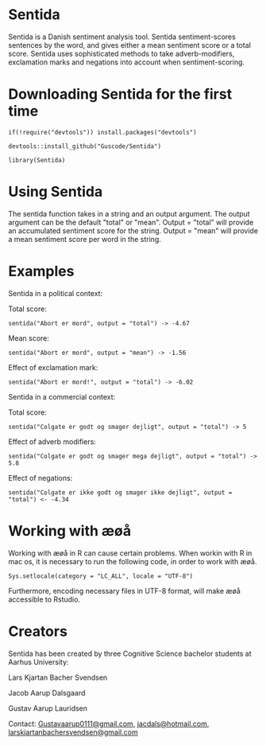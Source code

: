# Sentida
Sentida is a Danish sentiment analysis tool. Sentida sentiment-scores sentences by the word, and gives either a mean sentiment score or a total score. Sentida uses sophisticated methods to take adverb-modifiers, exclamation marks and negations into account when sentiment-scoring. 

# Downloading Sentida for the first time

```
if(!require("devtools")) install.packages("devtools")

devtools::install_github("Guscode/Sentida")

library(Sentida) 
```

# Using Sentida

The sentida function takes in a string and an output argument. The output argument can be the default "total" or "mean".
Output = "total" will provide an accumulated sentiment score for the string.
Output = "mean" will provide a mean sentiment score per word in the string.

# Examples

Sentida in a political context:

Total score:

```sentida("Abort er mord", output = "total") -> -4.67```

Mean score:

```sentida("Abort er mord", output = "mean") -> -1.56```

Effect of exclamation mark:

```sentida("Abort er mord!", output = "total") -> -6.02```



Sentida in a commercial context:

Total score:

```sentida("Colgate er godt og smager dejligt", output = "total") -> 5```

Effect of adverb modifiers:

```sentida("Colgate er godt og smager mega dejligt", output = "total") -> 5.8```

Effect of negations:

```sentida("Colgate er ikke godt og smager ikke dejligt", output = "total") <- -4.34```



# Working with æøå

Working with æøå in R can cause certain problems.
When workin with R in mac os, it is necessary to run the following code, in order to work with æøå.


```Sys.setlocale(category = "LC_ALL", locale = "UTF-8") ```


Furthermore, encoding necessary files in UTF-8 format, will make æøå accessible to Rstudio.

# Creators
Sentida has been created by three Cognitive Science bachelor students at Aarhus University:

Lars Kjartan Bacher Svendsen

Jacob Aarup Dalsgaard

Gustav Aarup Lauridsen

Contact: Gustavaarup0111@gmail.com, jacdals@hotmail.com, larskjartanbachersvendsen@gmail.com
